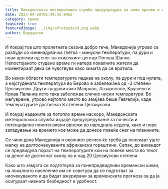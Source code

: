 ```yaml
---
title: Македонската метеоролошка служба предупредува на нови врнежи и посвежо време
date: 2023-04-29T01:49:43.946Z
category: време
featured: true
featuredImage: ../img/afrotpndsxd.png.webp
author: Вардарски
---
```


И покрај тоа што пролетната сезона добро тече, Македонија утрово се разбуди со изненадувачка глетка - минусни температури, па дури и нови врнежи од снег на скијачкиот центар Попова Шапка. Непостојаното студено време ги натера локалните жители да коментираат дека се чувствува како зимата да се вратила.

Во некои области температурите паднаа на околу, па дури и под нулата, а најстудената температура во Берово е забележана од -3 степени Целзиусови. Други градови како Маврово, Лазарополе, Крушево и Крива Паланка исто така забележаа слично ниски температури. Во меѓувреме, утрово најтопло место во земјава беше Гевгелија, каде температурите достигнаа 8 степени Целзиусови.

И покрај надежите за потопло време наскоро, Македонската метеоролошка служба издаде предупредување за почести и потенцијално поинтензивни врнежи во наредната недела, како и ново заладување на времето кое може да донесе повеќе снег на планините.

Се чини дека Македонија и околниот регион ќе треба да почекаат уште малку на долгоочекуваните африкански горештини. Сепак, до викендот се предвидува пораст на температурите кои на повеќе места во текот на денот ќе достигнат околу па и над 20 Целзиусови степени.

Како што земјата се подготвува за понепредвидливи временски шеми, на локалното население им се советува да се подготват за неочекуваното и да бидат ажурирани за временската прогноза за да ја осигураат нивната безбедност и удобност.
